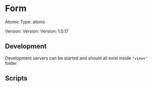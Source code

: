 # Form

Atomic Type: atoms

Version: Version: Version: 1.0.17




## Development

Development servers can be started and should all exist inside `"views"` folder

## Scripts
